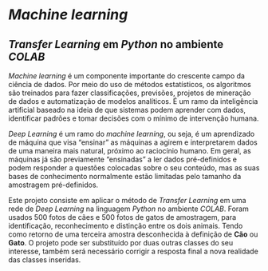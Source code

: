 # *__Machine learning__*
 ## _Transfer Learning_ em _Python_ no ambiente _COLAB_
 
_Machine learning_ é um componente importante do crescente campo da ciência de dados. Por meio do uso de métodos estatísticos, os algoritmos são treinados para fazer classificações, previsões, projetos de mineração de dados e automatização de modelos analíticos.
É um ramo da inteligência artificial baseado na ideia de que sistemas podem aprender com dados, identificar padrões e tomar decisões com o mínimo de intervenção humana.

_Deep Learning_ é um ramo do _machine learning_, ou seja, é um aprendizado de máquina que visa “ensinar” as máquinas a agirem e interpretarem dados de uma maneira mais natural, próximo ao raciocínio humano. Em geral, as máquinas já são previamente “ensinadas” a ler dados pré-definidos e podem responder a questões colocadas sobre o seu conteúdo, mas as suas bases de conhecimento normalmente estão limitadas pelo tamanho da amostragem pré-definidos.
 
Este projeto consiste em aplicar o método de _Transfer Learning_ em uma rede de _Deep Learning_ na linguagem _Python_ no ambiente _COLAB_. Foram usados 500 fotos de cães e 500 fotos de gatos de amostragem, para identificação, reconhecimento e distinção entre os dois animais. Tendo como retorno de uma terceira amostra desconhecida à definição de **Cão** ou **Gato**. O projeto pode ser substituído por duas outras classes do seu interesse, também será necessário corrigir a resposta final a nova realidade das classes inseridas.




